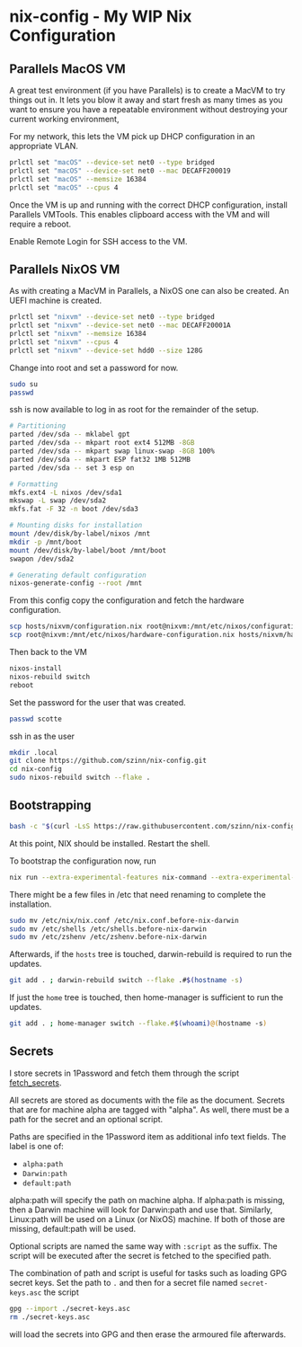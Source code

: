 # nix-config - My WIP Nix Configuration

## Parallels MacOS VM

A great test environment (if you have Parallels) is to create a MacVM to try things out in.
It lets you blow it away and start fresh as many times as you want to ensure you have a repeatable environment without destroying your current working environment,

For my network, this lets the VM pick up DHCP configuration in an appropriate VLAN.

```sh
prlctl set "macOS" --device-set net0 --type bridged
prlctl set "macOS" --device-set net0 --mac DECAFF200019
prlctl set "macOS" --memsize 16384
prlctl set "macOS" --cpus 4
```

Once the VM is up and running with the correct DHCP configuration, install Parallels VMTools. This enables clipboard access with the VM and will require a reboot.

Enable Remote Login for SSH access to the VM.

## Parallels NixOS VM

As with creating a MacVM in Parallels, a NixOS one can also be created. An UEFI machine
is created.

```sh
prlctl set "nixvm" --device-set net0 --type bridged
prlctl set "nixvm" --device-set net0 --mac DECAFF20001A
prlctl set "nixvm" --memsize 16384
prlctl set "nixvm" --cpus 4
prlctl set "nixvm" --device-set hdd0 --size 128G
```

Change into root and set a password for now.

```sh
sudo su
passwd
```

ssh is now available to log in as root for the remainder of the setup.

```sh
# Partitioning
parted /dev/sda -- mklabel gpt
parted /dev/sda -- mkpart root ext4 512MB -8GB
parted /dev/sda -- mkpart swap linux-swap -8GB 100%
parted /dev/sda -- mkpart ESP fat32 1MB 512MB
parted /dev/sda -- set 3 esp on

# Formatting
mkfs.ext4 -L nixos /dev/sda1
mkswap -L swap /dev/sda2
mkfs.fat -F 32 -n boot /dev/sda3

# Mounting disks for installation
mount /dev/disk/by-label/nixos /mnt
mkdir -p /mnt/boot
mount /dev/disk/by-label/boot /mnt/boot
swapon /dev/sda2

# Generating default configuration
nixos-generate-config --root /mnt
```

From this config copy the configuration and fetch the hardware configuration.

```sh
scp hosts/nixvm/configuration.nix root@nixvm:/mnt/etc/nixos/configuration.nix
scp root@nixvm:/mnt/etc/nixos/hardware-configuration.nix hosts/nixvm/hardware-configuration.nix
```

Then back to the VM

```sh
nixos-install
nixos-rebuild switch
reboot
```

Set the password for the user that was created.

```sh
passwd scotte
```

ssh in as the user

```sh
mkdir .local
git clone https://github.com/szinn/nix-config.git
cd nix-config
sudo nixos-rebuild switch --flake .
```

## Bootstrapping

```sh
bash -c "$(curl -LsS https://raw.githubusercontent.com/szinn/nix-config/main/bootstrap.sh)"
```

At this point, NIX should be installed. Restart the shell.

To bootstrap the configuration now, run

```sh
nix run --extra-experimental-features nix-command --extra-experimental-features flakes nix-darwin -- switch --flake .#$(hostname -s)
```

There might be a few files in /etc that need renaming to complete the installation.

```sh
sudo mv /etc/nix/nix.conf /etc/nix.conf.before-nix-darwin
sudo mv /etc/shells /etc/shells.before-nix-darwin
sudo mv /etc/zshenv /etc/zshenv.before-nix-darwin
```

Afterwards, if the `hosts` tree is touched, darwin-rebuild is required to run the updates.

```sh
git add . ; darwin-rebuild switch --flake .#$(hostname -s)
```

If just the `home` tree is touched, then home-manager is sufficient to run the updates.

```sh
git add . ; home-manager switch --flake.#$(whoami)@(hostname -s)
```

## Secrets

I store secrets in 1Password and fetch them through the script [fetch_secrets](./scripts/fetch_secrets).

All secrets are stored as documents with the file as the document. Secrets that are for machine alpha are tagged with "alpha".
As well, there must be a path for the secret and an optional script.

Paths are specified in the 1Password item as additional info text fields. The label is one of:

* `alpha:path`
* `Darwin:path`
* `default:path`

alpha:path will specify the path on machine alpha. If alpha:path is missing, then a Darwin machine will look for Darwin:path and use that.
Similarly, Linux:path will be used on a Linux (or NixOS) machine. If both of those are missing, default:path will be used.

Optional scripts are named the same way with `:script` as the suffix. The script will be executed after the secret is fetched to the specified path.

The combination of path and script is useful for tasks such as loading GPG secret keys. Set the path to `.` and then for a secret file named `secret-keys.asc`
the script

```sh
gpg --import ./secret-keys.asc
rm ./secret-keys.asc
```

will load the secrets into GPG and then erase the armoured file afterwards.
